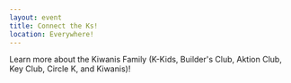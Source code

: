 ```yaml
---
layout: event
title: Connect the Ks!
location: Everywhere!
---
```

Learn more about the Kiwanis Family (K-Kids, Builder's Club, Aktion Club, Key Club, Circle K, and Kiwanis)!